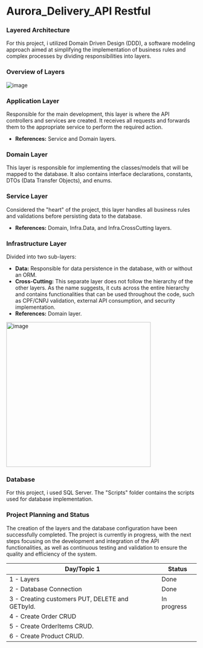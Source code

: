 # Aurora_Delivery_API Restful

### Layered Architecture

For this project, i utilized Domain Driven Design (DDD), a software modeling approach aimed at simplifying the implementation of business rules and complex processes by dividing responsibilities into layers.

### Overview of Layers

![image](https://github.com/carolineshimada/Aurora_Delivery_API/assets/71412867/9229e9b0-cfdf-4350-aef9-f59b8740911c)

### Application Layer
Responsible for the main development, this layer is where the API controllers and services are created. It receives all requests and forwards them to the appropriate service to perform the required action.
- **References:** Service and Domain layers.

### Domain Layer
This layer is responsible for implementing the classes/models that will be mapped to the database. It also contains interface declarations, constants, DTOs (Data Transfer Objects), and enums.

### Service Layer
Considered the "heart" of the project, this layer handles all business rules and validations before persisting data to the database.
- **References:** Domain, Infra.Data, and Infra.CrossCutting layers.

### Infrastructure Layer
Divided into two sub-layers:
- **Data:** Responsible for data persistence in the database, with or without an ORM.
- **Cross-Cutting:** This separate layer does not follow the hierarchy of the other layers. As the name suggests, it cuts across the entire hierarchy and contains functionalities that can be used throughout the code, such as CPF/CNPJ validation, external API consumption, and security implementation.
- **References:** Domain layer.

<img width="382" alt="image" src="https://github.com/carolineshimada/Aurora_Delivery_API/assets/71412867/831d0ae6-a116-4374-bb01-417dfc9977c1">



### Database

For this project, i used SQL Server. The "Scripts" folder contains the scripts used for database implementation.

### Project Planning and Status

The creation of the layers and the database configuration have been successfully completed. The project is currently in progress, with the next steps focusing on the development and integration of the API functionalities, as well as continuous testing and validation to ensure the quality and efficiency of the system.


| Day/Topic 1 | Status |
|----------|----------|
|  1 - Layers | Done |
|  2 - Database Connection | Done |
| 3 - Creating customers PUT, DELETE and GETbyId.  | In progress |
| 4 - Create Order CRUD |     |
| 5 - Create OrderItems CRUD. |     |
| 6 - Create Product CRUD. |     |
